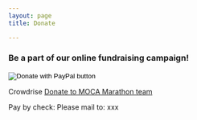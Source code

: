 ```yaml
---
layout: page
title: Donate

---
```

<div class="donate">
<h3>Be a part of our online fundraising campaign!</h3>

<div>
  <form action="https://www.paypal.com/cgi-bin/webscr" method="post" target="_top">
  <input type="hidden" name="cmd" value="_s-xclick" />
  <input type="hidden" name="hosted_button_id" value="7S69937XHZSDL" />
  <input type="image" src="https://user-images.githubusercontent.com/46349226/54059553-9411c280-41c7-11e9-9cbf-1331e4c5483c.png" border="0" name="submit" title="PayPal - The safer, easier way to pay online!" alt="Donate with PayPal button" />
  <img alt="" border="0" src="https://www.paypal.com/en_US/i/scr/pixel.gif" width="1" height="1" />
  </form>
 </div>


 


Crowdrise
[Donate to MOCA Marathon team](https://www.crowdrise.com/donate/project/moca-spike-150-ambassadors/mocanyc)

Pay by check:
Please mail to: xxx

</div>
